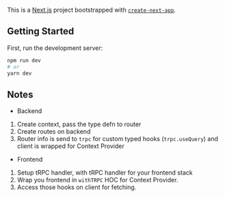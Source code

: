 This is a [Next.js](https://nextjs.org/) project bootstrapped with [`create-next-app`](https://github.com/vercel/next.js/tree/canary/packages/create-next-app).

## Getting Started

First, run the development server:

```bash
npm run dev
# or
yarn dev
```

## Notes

- Backend

1. Create context, pass the type defn to router
2. Create routes on backend
3. Router info is send to `trpc` for custom typed hooks (`trpc.useQuery`) and client is wrapped for Context Provider

- Frontend

1. Setup tRPC handler, with tRPC handler for your frontend stack
2. Wrap you frontend in `withTRPC` HOC for Context Provider.
3. Access those hooks on client for fetching. 

<!--  -->